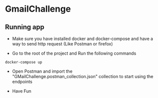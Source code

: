 # GmailChallenge

## Running app
- Make sure you have installed docker and docker-compose and have a way to send http request (Like Postman or firefox)

- Go to the root of the project and Run the following commands
```
docker-compose up
```

- Open Postman and import the "GMailChallenge.postman_collection.json" collection to start using the endpoints

- Have Fun
